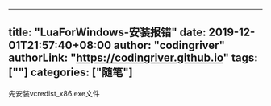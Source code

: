﻿
---
title: "LuaForWindows-安装报错"
date: 2019-12-01T21:57:40+08:00
author: "codingriver"
authorLink: "https://codingriver.github.io"
 tags: [""]
categories: ["随笔"]
---

<!--more-->


先安装vcredist_x86.exe文件
